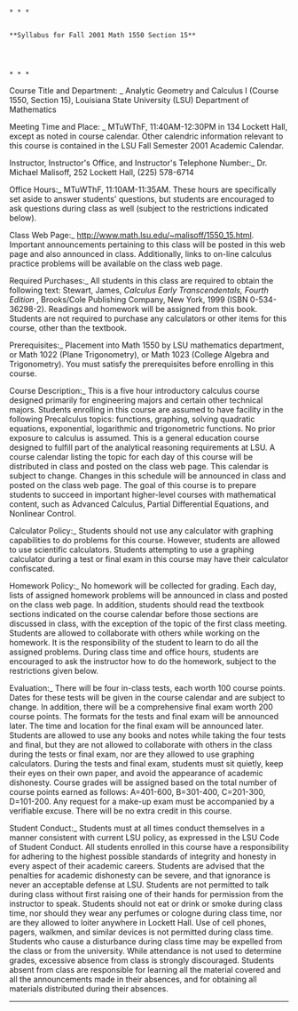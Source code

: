 
    
    
    * * *
    
    
    **Syllabus for Fall 2001 Math 1550 Section 15**
      
      
    
    
    * * *

Course Title and Department: _  Analytic Geometry and Calculus I (Course 1550,
Section 15), Louisiana State University (LSU) Department of Mathematics  
  
Meeting Time and Place: _  MTuWThF, 11:40AM-12:30PM in 134 Lockett Hall,
except as noted in  course calendar. Other calendric information relevant to
this course is contained in the LSU Fall Semester 2001 Academic Calendar.  
  
Instructor, Instructor's Office, and Instructor's Telephone Number:_  Dr.
Michael Malisoff,   252 Lockett Hall,   (225) 578-6714  
  
Office Hours:_  MTuWThF, 11:10AM-11:35AM. These hours are specifically set
aside to answer students' questions, but students are encouraged to ask
questions during class as well (subject to the restrictions indicated below).  
  
Class Web Page:_  http://www.math.lsu.edu/~malisoff/1550_15.html. Important
announcements pertaining to this class will be posted in this web page and
also announced in class. Additionally, links to on-line calculus practice
problems will be available on the class web page.  
  
Required Purchases:_  All students in this class are required to obtain the
following text: Stewart, James, _Calculus Early Transcendentals, Fourth
Edition_ , Brooks/Cole Publishing Company, New York, 1999 (ISBN
0-534-36298-2). Readings and homework will be assigned from this book.
Students are not required to purchase any calculators or other items for this
course, other than the textbook.  
  
Prerequisites:_  Placement into Math 1550 by LSU mathematics department, or
Math 1022 (Plane Trigonometry), or Math 1023 (College Algebra and
Trigonometry). You must satisfy the prerequisites before enrolling in this
course.  
  
Course Description:_   This is a five hour introductory calculus course
designed primarily for engineering majors and certain other technical majors.
Students enrolling in this course are assumed to have facility in the
following Precalculus topics: functions, graphing, solving quadratic
equations, exponential, logarithmic and trigonometric functions. No prior
exposure to calculus is assumed. This is a general education course designed
to fulfill part of the analytical reasoning requirements at LSU. A course
calendar listing the topic for each day of this course will be distributed in
class and posted on the class web page. This calendar is subject to change.
Changes in this schedule will be announced in class and posted on the class
web page. The goal of this course is to prepare students to succeed in
important higher-level courses with mathematical content, such as Advanced
Calculus, Partial Differential Equations, and Nonlinear Control.  
  
Calculator Policy:_   Students should not use any calculator with graphing
capabilities to do problems for this course. However, students are allowed to
use scientific calculators. Students attempting to use a graphing calculator
during a test or final exam in this course may have their calculator
confiscated.  
  
Homework Policy:_  No homework will be collected for grading. Each day, lists
of assigned homework problems will be announced in class and posted on the
class web page. In addition, students should read the textbook sections
indicated on the course calendar before those sections are discussed in class,
with the exception of the topic of the first class meeting. Students are
allowed to collaborate with others while working on the homework. It is the
responsibility of the student to learn to do all the assigned problems. During
class time and office hours, students are encouraged to ask the instructor how
to do the homework, subject to the restrictions given below.  
  
Evaluation:_  There will be four in-class tests, each worth 100 course points.
Dates for these tests will be given in the course calendar and are subject to
change. In addition, there will be a comprehensive final exam worth 200 course
points. The formats for the tests and final exam will be announced later. The
time and location for the final exam will be announced later. Students are
allowed to use any books and notes while taking the four tests and final, but
they are not allowed to collaborate with others in the class during the tests
or final exam, nor are they allowed to use graphing calculators. During the
tests and final exam, students must sit quietly, keep their eyes on their own
paper, and avoid the appearance of academic dishonesty. Course grades will be
assigned based on the total number of course points earned as follows:
A=401-600, B=301-400, C=201-300, D=101-200. Any request for a make-up exam
must be accompanied by a verifiable excuse. There will be no extra credit in
this course.  
  
Student Conduct:_  Students must at all times conduct themselves in a manner
consistent with current LSU policy, as expressed in the LSU  Code of Student
Conduct. All students enrolled in this course have a responsibility for
adhering to the highest possible standards of integrity and honesty in every
aspect of their academic careers. Students are advised that the penalties for
academic dishonesty can be severe, and that ignorance is never an acceptable
defense at LSU. Students are not permitted to talk during class without first
raising one of their hands for permission from the instructor to speak.
Students should not eat or drink or smoke during class time, nor should they
wear any perfumes or cologne during class time, nor are they allowed to loiter
anywhere in Lockett Hall. Use of cell phones, pagers, walkmen, and similar
devices is not permitted during class time. Students who cause a disturbance
during class time may be expelled from the class or from the university. While
attendance is not used to determine grades, excessive absence from class is
strongly discouraged. Students absent from class are responsible for learning
all the material covered and all the announcements made in their absences, and
for obtaining all materials distributed during their absences.  
  

* * *

